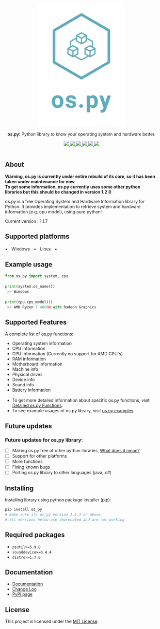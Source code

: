<p align="center">
	<br>
	<img src="https://github.com/Bamboooz/os.py/blob/master/banner.png?raw=true">
	<br>
	<br>
	<b>os.py</b>: Python library to know your operating system and hardware better.
	<br>
</p>

<p align="center">
	<a href="https://opensource.org/licenses/MIT">
		<img src="https://img.shields.io/badge/license-MIT-blue.svg"/>
	</a>
	<a href="https://pypi.org/project/os.py/">
		<img src="https://img.shields.io/badge/version-1.1.7-yellow"/>
	</a>
	<a href="https://www.firsttimersonly.com/">
		<img src="https://img.shields.io/badge/first--timers--only-friendly-orange.svg?style=flat-square"/>
	</a>
  <a href="https://en.wikipedia.org/wiki/Python_(programming_language)">
		<img src="https://img.shields.io/badge/python-3.8,%203.9-green"/>
	</a>
  <a href="https://en.wikipedia.org/wiki/Operating_system">
		<img src="https://img.shields.io/badge/operating%20system-windows,%20linux-purple"/>
	</a>
  <a href="https://github.com/Bamboooz/os.py">
		<img src="https://www.aschey.tech/tokei/github/Bamboooz/os.py?style=flat-square"/>
	</a>
  
  <br>
  <br>
</p>

## About

**Warning, os.py is currently under entire rebuild of its core, so it has been taken under maintenance for now.**<br>
**To get some information, os.py currently uses some other python libraries but this should be changed in version 1.2.0**

os.py is a free Operating System and Hardware Information library for Python. It provides implementation to retrieve system and hardware information (e.g. cpu model), using pure python!

Current version : 1.1.7

## Supported platforms

 •ㅤWindowsㅤ•ㅤLinuxㅤ•

## Example usage

```python
from os_py import system, cpu

print(system.os_name())
 >> Windows

print(cpu.cpu_model())
 >> AMD Ryzen 7 4800H with Radeon Graphics
```

## Supported Features

A complete list of [os.py](https://github.com/Bamboooz/os.py) functions:

 * Operating system information
 * CPU information
 * GPU information (Currently no support for AMD GPU's)
 * RAM information
 * Motherboard information
 * Machine info
 * Physical drives
 * Device info
 * Sound info
 * Battery information
<br><br>
 * To get more detailed information about specific os.py functions, visit [Detailed os.py Functions](https://github.com/Bamboooz/os.py/wiki/os.py-Functions).<br>
 * To see example usages of os.py library, visit [os.py examples](https://github.com/Bamboooz/os.py/tree/master/examples).

## Future updates

### Future updates for os.py library:

 - [ ] Making os.py free of other python libraries, [What does it mean?](https://github.com/Bamboooz/os.py#about)
 - [ ] Support for other platforms
 - [ ] More functions
 - [ ] Fixing known bugs
 - [ ] Porting os.py library to other languages (java, c#)

## Installing

Installing library using python package installer (pip):
```python
pip install os_py
# make sure its os_py version 1.1.3 or above,
# all versions below are deprecated and are not working
```

## Required packages
 - ``psutil>=5.9.0``
 - ``sounddevice>=0.4.4``
 - ``distro>=1.7.0``

## Documentation

 * [Documentation](https://github.com/Bamboooz/os.py/wiki)
 * [Change Log](https://github.com/Bamboooz/os.py/blob/master/CHANGELOG.txt)
 * [PyPi page](https://pypi.org/project/os.py/)

## License

This project is licensed under the [MIT License](https://opensource.org/licenses/MIT).
